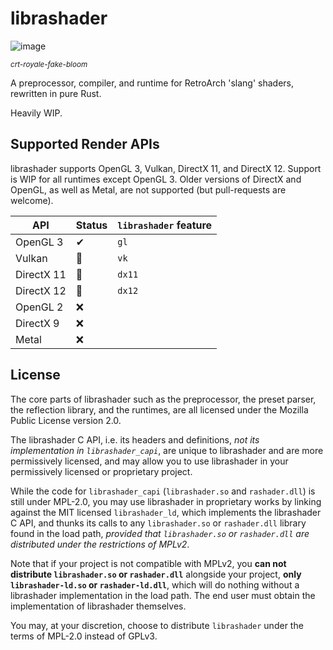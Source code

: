 # librashader

![image](https://user-images.githubusercontent.com/1000503/202991618-e3e38e05-f0de-429d-a3ee-4cd0b077f88f.png)

<small>*crt-royale-fake-bloom*</small>

A preprocessor, compiler, and runtime for RetroArch 'slang' shaders, rewritten in pure Rust.

Heavily WIP.

## Supported Render APIs
librashader supports OpenGL 3, Vulkan, DirectX 11, and DirectX 12. Support is WIP for all runtimes except OpenGL 3. Older versions
of DirectX and OpenGL, as well as Metal, are not supported (but pull-requests are welcome).

| **API**    | **Status** | **`librashader` feature** |
|------------|------------|---------------------------|
| OpenGL 3   | ✔          | `gl`                      |
| Vulkan     | 🚧         | `vk`                      |
| DirectX 11 | 🚧         | `dx11`                    |
| DirectX 12 | 🚧         | `dx12`                    |
| OpenGL 2   | ❌          |                           |
| DirectX 9  | ❌          |                           |
| Metal      | ❌          |                           |


## License
The core parts of librashader such as the preprocessor, the preset parser, 
the reflection library, and the runtimes, are all licensed under the Mozilla Public License version 2.0.

The librashader C API, i.e. its headers and definitions, *not its implementation in `librashader_capi`*,
are unique to librashader and are more permissively licensed, and may allow you to use librashader in your permissively 
licensed or proprietary project.

While the code for `librashader_capi` (`librashader.so` and `rashader.dll`) is still under MPL-2.0, 
you may use librashader in proprietary works by linking against the MIT licensed `librashader_ld`, 
which implements the librashader C API, and thunks its calls to any `librashader.so` or `rashader.dll` 
library found in the load path, *provided that `librashader.so` or `rashader.dll` are distributed under the restrictions
of MPLv2*. 

Note that if your project is not compatible with MPLv2, you **can not distribute `librashader.so` or `rashader.dll`**
alongside your project, **only `librashader-ld.so` or `rashader-ld.dll`**, which will do nothing without a librashader
implementation in the load path. The end user must obtain the implementation of librashader themselves.

You may, at your discretion, choose to distribute `librashader` under the terms of MPL-2.0 instead of GPLv3. 